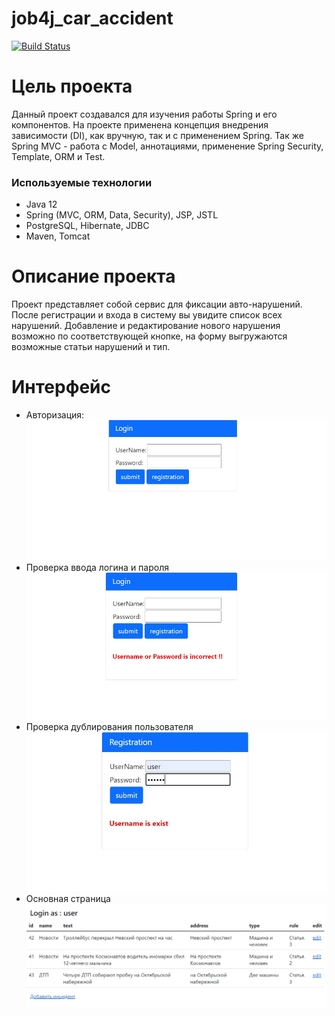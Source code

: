 # job4j_car_accident
[![Build Status](https://app.travis-ci.com/BBergsJ/job4j_car_accident.svg?branch=main)](https://app.travis-ci.com/BBergsJ/job4j_car_accident)

# Цель проекта
Данный проект создавался для изучения работы Spring и его компонентов. На проекте применена концепция внедрения зависимости (DI), как вручную, так и с применением Spring.
Так же Spring MVC - работа с Model, аннотациями, применение Spring Security, Template, ORM и Test.

### Используемые технологии
* Java 12
* Spring (MVC, ORM, Data, Security), JSP, JSTL
* PostgreSQL, Hibernate, JDBC
* Maven, Tomcat

# Описание проекта
Проект представляет собой сервис для фиксации авто-нарушений.
После регистрации и входа в систему вы увидите список всех нарушений. 
Добавление и редактирование нового нарушения возможно по соответствующей кнопке, 
на форму выгружаются возможные статьи нарушений и тип.
# Интерфейс
- Авторизация:
![ScreenShot](images/1.jpg)
- Проверка ввода логина и пароля
![ScreenShot](images/2.jpg)
- Проверка дублирования пользователя
![ScreenShot](images/3.jpg)
- Основная страница
![ScreenShot](images/4.jpg)
